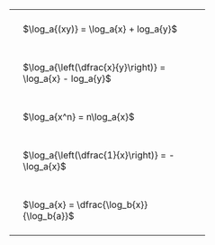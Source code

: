 ---
---

#  
<br>
<style type="text/css">
#T_793c0 th.col_heading {
  text-align: left;
  font-size: 1em;
}
#T_793c0 td {
  text-align: left;
  font-size: 1em;
  padding: 1.5em;
}
#T_793c0_row0_col0, #T_793c0_row1_col0, #T_793c0_row2_col0, #T_793c0_row3_col0, #T_793c0_row4_col0 {
  width: 300px;
  white-space: pre-wrap;
}
</style>
<table id="T_793c0">
  <thead>
  </thead>
  <tbody>
    <tr>
      <td id="T_793c0_row0_col0" class="data row0 col0" >$\log_a{(xy)} = \log_a{x} + log_a{y}$</td>
    </tr>
    <tr>
      <td id="T_793c0_row1_col0" class="data row1 col0" >$\log_a{\left(\dfrac{x}{y}\right)} = \log_a{x} - log_a{y}$</td>
    </tr>
    <tr>
      <td id="T_793c0_row2_col0" class="data row2 col0" >$\log_a{x^n} = n\log_a{x}$</td>
    </tr>
    <tr>
      <td id="T_793c0_row3_col0" class="data row3 col0" >$\log_a{\left(\dfrac{1}{x}\right)} = -\log_a{x}$</td>
    </tr>
    <tr>
      <td id="T_793c0_row4_col0" class="data row4 col0" >$\log_a{x} = \dfrac{\log_b{x}}{\log_b{a}}$</td>
    </tr>
  </tbody>
</table>
